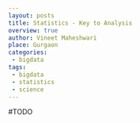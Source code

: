 ```yaml
---
layout: posts
title: Statistics - Key to Analysis
overview: true
author: Vineet Maheshwari
place: Gurgaon
categories: 
 - bigdata
tags: 
 - bigdata
 - statistics
 - science
---
```

#TODO